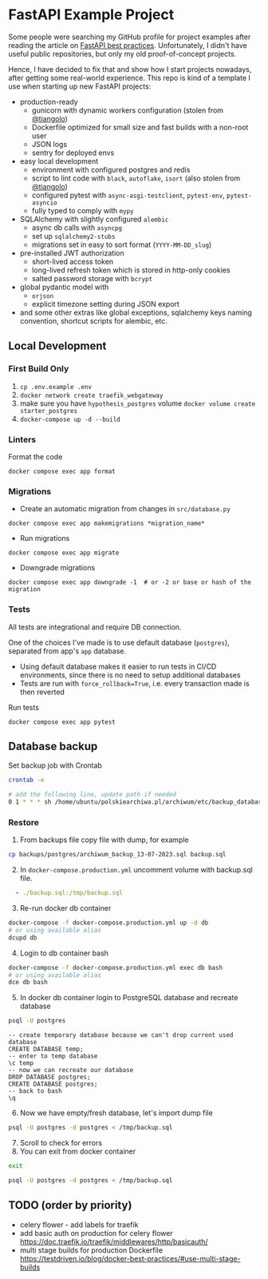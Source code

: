 # FastAPI Example Project
Some people were searching my GitHub profile for project examples after reading the article on [FastAPI best practices](https://github.com/zhanymkanov/fastapi-best-practices).
Unfortunately, I didn't have useful public repositories, but only my old proof-of-concept projects.

Hence, I have decided to fix that and show how I start projects nowadays, after getting some real-world experience.
This repo is kind of a template I use when starting up new FastAPI projects:
- production-ready
    - gunicorn with dynamic workers configuration (stolen from [@tiangolo](https://github.com/tiangolo))
    - Dockerfile optimized for small size and fast builds with a non-root user
    - JSON logs
    - sentry for deployed envs
- easy local development
    - environment with configured postgres and redis
    - script to lint code with `black`, `autoflake`, `isort` (also stolen from [@tiangolo](https://github.com/tiangolo))
    - configured pytest with `async-asgi-testclient`, `pytest-env`, `pytest-asyncio`
    - fully typed to comply with `mypy`
- SQLAlchemy with slightly configured `alembic`
    - async db calls with `asyncpg`
    - set up `sqlalchemy2-stubs`
    - migrations set in easy to sort format (`YYYY-MM-DD_slug`)
- pre-installed JWT authorization
    - short-lived access token
    - long-lived refresh token which is stored in http-only cookies
    - salted password storage with `bcrypt`
- global pydantic model with
    - `orjson`
    - explicit timezone setting during JSON export
- and some other extras like global exceptions, sqlalchemy keys naming convention, shortcut scripts for alembic, etc.

## Local Development

### First Build Only
1. `cp .env.example .env`
2. `docker network create traefik_webgateway`
3. make sure you have `hypothesis_postgres` volume `docker volume create starter_postgres`
3. `docker-compose up -d --build`

### Linters
Format the code
```shell
docker compose exec app format
```

### Migrations
- Create an automatic migration from changes in `src/database.py`
```shell
docker compose exec app makemigrations *migration_name*
```
- Run migrations
```shell
docker compose exec app migrate
```
- Downgrade migrations
```shell
docker compose exec app downgrade -1  # or -2 or base or hash of the migration
```
### Tests
All tests are integrational and require DB connection.

One of the choices I've made is to use default database (`postgres`), separated from app's `app` database.
- Using default database makes it easier to run tests in CI/CD environments, since there is no need to setup additional databases
- Tests are run with `force_rollback=True`, i.e. every transaction made is then reverted

Run tests
```shell
docker compose exec app pytest
```


## Database backup

Set backup job with Crontab
```bash
crontab -e

# add the following line, update path if needed
0 1 * * * sh /home/ubuntu/polskiearchiwa.pl/archiwum/etc/backup_database.sh
```

### Restore

1. From backups file copy file with dump, for example
```bash
cp backups/postgres/archiwum_backup_13-07-2023.sql backup.sql
```
2. In `docker-compose.production.yml` uncomment volume with backup.sql file.
```yaml
  - ./backup.sql:/tmp/backup.sql 
```
3. Re-run docker db container
```bash
docker-compose -f docker-compose.production.yml up -d db
# or using available alias
dcupd db 
```
4. Login to db container bash
```bash
docker-compose -f docker-compose.production.yml exec db bash
# or using available alias
dce db bash
```
5. In docker db container login to PostgreSQL database and recreate database
```bash
psql -U postgres 
```
```postgresql
-- create temporary database because we can't drop current used database
CREATE DATABASE temp;
-- enter to temp database
\c temp
-- now we can recreate our database
DROP DATABASE postgres;
CREATE DATABASE postgres;
-- back to bash
\q
```
6. Now we have empty/fresh database, let's import dump file
```bash
psql -U postgres -d postgres < /tmp/backup.sql
```
7. Scroll to check for errors
8. You can exit from docker container
```bash
exit
```

```bash
psql -U postgres -d postgres < /tmp/backup.sql
```


## TODO (order by priority)

- celery flower - add labels for traefik
- add basic auth on production for celery flower https://doc.traefik.io/traefik/middlewares/http/basicauth/
- multi stage builds for production Dockerfile https://testdriven.io/blog/docker-best-practices/#use-multi-stage-builds
